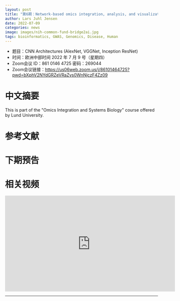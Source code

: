 ```yaml
---
layout: post
title: "第6期：Network-based omics integration, analysis, and visualization"
author: Lars Juhl Jensen
date: 2022-07-09
categories: news
image: images/nih-common-fund-bridge2ai.jpg
tags: bioinformatics, GWAS, Genomics, Disease, Human
---
```


- 题目：CNN Architectures (AlexNet, VGGNet, Inception ResNet)
- 时间：欧洲中部时间 2022 年 7 月 9 号（星期四）
- Zoom会议 ID：861 0146 4725 密码：269044 
- Zoom会议链接：https://us06web.zoom.us/j/86101464725?pwd=bXphV2NYdGRZeVRaZys0WnNjczF4Zz09

# 中文摘要

This is part of the "Omics Integration and Systems Biology" course offered by Lund University.

# 参考文献

# 下期预告

# 相关视频

<p align="center">
<iframe width="560" height="315" src="https://www.youtube.com/embed/lLZWYMXsuGM" title="YouTube video player" frameborder="0" allow="accelerometer; autoplay; clipboard-write; encrypted-media; gyroscope; picture-in-picture" allowfullscreen></iframe>
</p>



----

